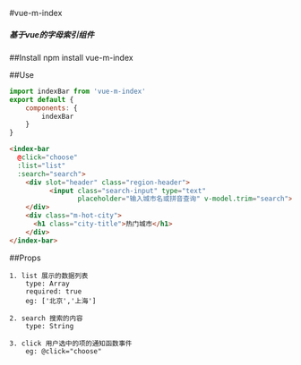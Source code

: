 #vue-m-index
 <h5>基于vue的字母索引组件</h5>

##Install
npm install vue-m-index

##Use
```js
import indexBar from 'vue-m-index'
export default {
    components: {
        indexBar
    }
}
````

~~~html
<index-bar
  @click="choose"
  :list="list"
  :search="search">
    <div slot="header" class="region-header">
          <input class="search-input" type="text"
                 placeholder="输入城市名或拼音查询" v-model.trim="search">
    </div>
    <div class="m-hot-city">
      <h1 class="city-title">热门城市</h1>
    </div>
</index-bar>
~~~

##Props
```
1. list 展示的数据列表
    type: Array
    required: true
    eg: ['北京','上海']

2. search 搜索的内容
    type: String

3. click 用户选中的项的通知函数事件
    eg: @click="choose"
```